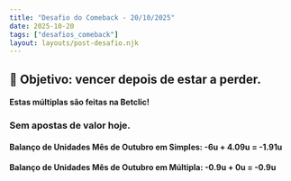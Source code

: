 ```yaml
---
title: "Desafio do Comeback - 20/10/2025"
date: 2025-10-20
tags: ["desafios_comeback"]
layout: layouts/post-desafio.njk
---
```


## 🎯 Objetivo: vencer depois de estar a perder.

#### Estas múltiplas são feitas na Betclic!

### Sem apostas de valor hoje.

#### Balanço de Unidades Mês de Outubro em Simples: -6u + 4.09u = -1.91u
#### Balanço de Unidades Mês de Outubro em Múltipla: -0.9u + 0u = -0.9u